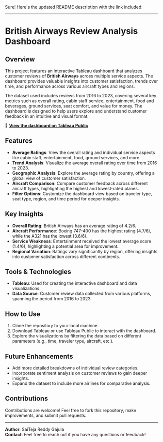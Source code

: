 Sure! Here's the updated README description with the link included:

---

# British Airways Review Analysis Dashboard

## Overview
This project features an interactive Tableau dashboard that analyzes customer reviews of **British Airways** across multiple service aspects. The dashboard provides valuable insights into customer satisfaction, trends over time, and performance across various aircraft types and regions.

The dataset used includes reviews from 2016 to 2023, covering several key metrics such as overall rating, cabin staff service, entertainment, food and beverages, ground services, seat comfort, and value for money. The dashboard is designed to help users explore and understand customer feedback in an intuitive and visual format.

🔗 **[View the dashboard on Tableau Public](https://public.tableau.com/shared/XM3NG2PT4?:display_count=n&:origin=viz_share_link)**

## Features
- **Average Ratings**: View the overall rating and individual service aspects like cabin staff, entertainment, food, ground services, and more.
- **Trend Analysis**: Visualize the average overall rating over time from 2016 to 2023.
- **Geographic Analysis**: Explore the average rating by country, offering a global view of customer satisfaction.
- **Aircraft Comparison**: Compare customer feedback across different aircraft types, highlighting the highest and lowest-rated planes.
- **Filter Options**: Customize the dashboard view based on traveler type, seat type, region, and time period for deeper insights.

## Key Insights
- **Overall Rating**: British Airways has an average rating of 4.2/6.
- **Aircraft Performance**: Boeing 747-400 has the highest rating (4.7/6), while the A321 has the lowest (3.6/6).
- **Service Weakness**: Entertainment received the lowest average score (1.4/6), highlighting a potential area for improvement.
- **Regional Variation**: Ratings vary significantly by region, offering insights into customer satisfaction across different continents.

## Tools & Technologies
- **Tableau**: Used for creating the interactive dashboard and data visualizations.
- **Data Source**: Customer review data collected from various platforms, spanning the period from 2016 to 2023.

## How to Use
1. Clone the repository to your local machine.
2. Download Tableau or use Tableau Public to interact with the dashboard.
3. Explore the visualizations by filtering the data based on different parameters (e.g., time, traveler type, aircraft, etc.).

## Future Enhancements
- Add more detailed breakdowns of individual review categories.
- Incorporate sentiment analysis on customer reviews to gain deeper insights.
- Expand the dataset to include more airlines for comparative analysis.

## Contributions
Contributions are welcome! Feel free to fork this repository, make improvements, and submit pull requests.

---

**Author**: SaiTeja Reddy Gajula  
**Contact**: Feel free to reach out if you have any questions or feedback!


